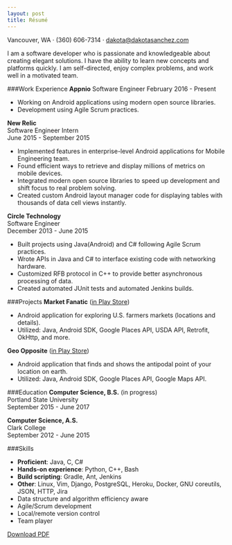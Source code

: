 ```yaml
---
layout: post
title: Résumé
---
```


Vancouver, WA &middot; (360) 606-7314 &middot; <a href="mailto:dakota@dakotasanchez.com">dakota@dakotasanchez.com</a>

I am a software developer who is passionate and knowledgeable about creating elegant solutions. I have the ability to learn new concepts and platforms quickly. I am self-directed, enjoy complex problems, and work well in a motivated team.

###Work Experience
<strong>Appnio</strong>
Software Engineer
February 2016 - Present

- Working on Android applications using modern open source libraries.
- Development using Agile Scrum practices.

<strong>New Relic</strong>    
Software Engineer Intern    
June 2015 - September 2015

- Implemented features in enterprise-level Android applications for Mobile Engineering team.
- Found efficient ways to retrieve and display millions of metrics on mobile devices.
- Integrated modern open source libraries to speed up development and shift focus to real problem solving.
- Created custom Android layout manager code for displaying tables with thousands of data cell views instantly.

<strong>Circle Technology</strong>    
Software Engineer    
December 2013 - June 2015

- Built projects using Java(Android) and C# following Agile Scrum practices.
- Wrote APIs in Java and C# to interface existing code with networking hardware.
- Customized RFB protocol in C++ to provide better asynchronous processing of data.
- Created automated JUnit tests and automated Jenkins builds.

###Projects
<strong>Market Fanatic</strong> (<a href="https://play.google.com/store/apps/details?id=com.sanchez.fmf">in Play Store</a>)    
    
- Android application for exploring U.S. farmers markets (locations and details).
- Utilized: Java, Android SDK, Google Places API, USDA API, Retrofit, OkHttp, and more.

<strong>Geo Opposite</strong> (<a href="https://play.google.com/store/apps/details?id=com.sanchez.geoopposite">in Play Store</a>)    

- Android application that finds and shows the antipodal point of your location on earth.
- Utilized: Java, Android SDK, Google Places API, Google Maps API.

###Education
<strong>Computer Science, B.S.</strong> (in progress)    
Portland State University    
September 2015 - June 2017

<strong>Computer Science, A.S.</strong>    
Clark College    
September 2012 - June 2015

###Skills
- <strong>Proficient</strong>: Java, C, C#
- <strong>Hands-on experience</strong>: Python, C++, Bash
- <strong>Build scripting</strong>: Gradle, Ant, Jenkins
- <strong>Other</strong>: Linux, Vim, Django, PostgreSQL, Heroku, Docker, GNU coreutils,
JSON, HTTP, Jira    
- Data structure and algorithm efficiency aware
- Agile/Scrum development
- Local/remote version control
- Team player

<a href="files/SanchezDakotaResume.pdf">Download PDF</a>
